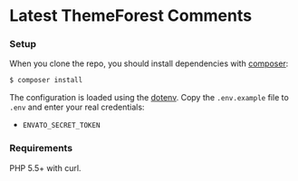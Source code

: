 Latest ThemeForest Comments
=============================

### Setup

When you clone the repo, you should install dependencies with [composer](https://getcomposer.org/):

```bash
$ composer install
```

The configuration is loaded using the [dotenv](https://github.com/vlucas/phpdotenv). Copy the `.env.example` file to `.env` and enter your real credentials:

- `ENVATO_SECRET_TOKEN`

### Requirements

PHP 5.5+ with curl.

